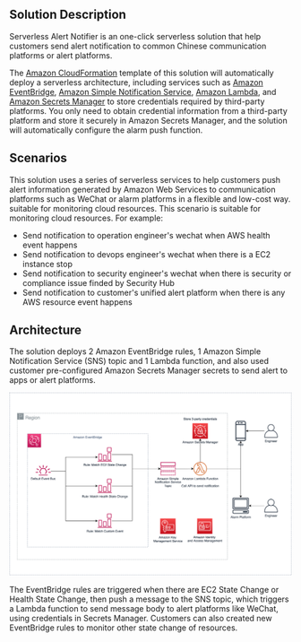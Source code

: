 ## Solution Description

Serverless Alert Notifier is an one-click serverless solution that help customers send alert notification to common Chinese communication platforms or alert platforms.

The [Amazon CloudFormation][cloudformation] template of this solution will automatically deploy a serverless architecture, including services such as [Amazon EventBridge][eventbridge], [Amazon Simple Notification Service][sns], [Amazon Lambda][lambda], and [Amazon Secrets Manager][secretsmanager] to store credentials required by third-party platforms. You only need to obtain credential information from a third-party platform and store it securely in Amazon Secrets Manager, and the solution will automatically configure the alarm push function.

## Scenarios

This solution uses a series of serverless services to help customers push alert information generated by Amazon Web Services to communication platforms such as WeChat or alarm platforms in a flexible and low-cost way. suitable for monitoring cloud resources. This scenario is suitable for monitoring cloud resources. For example:

- Send notification to operation engineer's wechat when AWS health event happens
- Send notification to devops engineer's wechat when there is a EC2 instance stop
- Send notification to security engineer's wechat when there is security or compliance issue finded by Security Hub
- Send notification to customer's unified alert platform when there is any AWS resource event happens


## Architecture

The solution deploys 2 Amazon EventBridge rules, 1 Amazon Simple Notification Service (SNS) topic and 1 Lambda function, and also used customer pre-configured Amazon Secrets Manager secrets to send alert to apps or alert platforms.

![architecture diagram](./images/architecture.png)

The EventBridge rules are triggered when there are EC2 State Change or Health State Change, then push a message to the SNS topic, which triggers a Lambda function to send message body to alert platforms like WeChat, using credentials in Secrets Manager. Customers can also created new EventBridge rules to monitor other state change of resources.


[cloudformation]: https://www.amazonaws.cn/cloudformation/
[eventbridge]: https://www.amazonaws.cn/eventbridge/
[sns]: https://www.amazonaws.cn/sns/
[lambda]: https://www.amazonaws.cn/lambda/
[secretsmanager]: https://www.amazonaws.cn/secrets-manager/